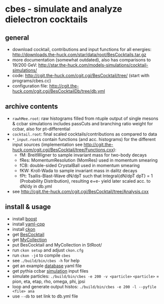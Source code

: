 cbes - simulate and analyze dielectron cocktails
================================================

general
-------

- download cocktail, contributions and input functions for all energies:
  http://downloads.the-huck.com/star/data/root/BesCocktails.tar.gz 
- more documentation (somewhat outdated), also has comparisons to 19/200 GeV:
  http://star.the-huck.com/models-simulations/cocktail-simulations/
- code: http://cgit.the-huck.com/cgit.cgi/BesCocktail/tree/ (start with programs/cbes.cc)
- configuration file: http://cgit.the-huck.com/cgit.cgi/BesCocktailDb/tree/db.yml


archive contents
----------------

- `rawhMee.root`: raw histograms filled from ntuple output of single mesons & ccbar simulations
   includes passCuts and branching ratio weight for ccbar, also for pt-differential
- `cocktail.root`: final scaled cocktails/contributions as compared to data
- `*_input.root`s contain functions (and acc. histograms) for the different input
  sources (implementation see
  http://cgit.the-huck.com/cgit.cgi/BesCocktail/tree/Functions.cxx):
  * fM: BreitWigner to sample invariant mass for two-body decays
  * fRes: MomentumResolution (MomRes) used in momentum smearing
  * fCB: double-sided CrystalBall used in momentum smearing
  * fKW: Kroll-Wada to sample invariant mass in dalitz decays
  * fPt: Tsallis-Blast-Wave dN/dpT such that Integral{dN/dpT dpT} = 1
    (Probability Distribution), resulting e+e- yield later scaled acc. to dN/dy in db.yml
- see http://cgit.the-huck.com/cgit.cgi/BesCocktail/tree/Analysis.cxx


install & usage
---------------

- install [boost](http://www.boost.org/)
- install [yaml-cpp](https://code.google.com/p/yaml-cpp/)
- install [ckon](http://tschaume.github.io/ckon/)
- get [BesCocktail](http://cgit.the-huck.com/cgit.cgi/BesCocktail/tree/)
- get [MyCollection](http://cgit.the-huck.com/cgit.cgi/MyCollection/tree/)
- put BesCocktail and MyCollection in StRoot/
- run `ckon setup` and adjust `ckon.cfg`
- run `ckon -j4` to compile `cbes`
- see `./build/bin/cbes -h` for help
- get an example [database](http://cgit.the-huck.com/cgit.cgi/BesCocktailDb/tree/db.yml) yaml file
- get pythia ccbar [simulation](http://www.star.bnl.gov/protected/lfspectra/huck/pythia/) input files
- simulate particles:
  `./build/bin/cbes -e 200 -v <particle>`
  `<particle>` = pion, eta, etap, rho, omega, phi, jpsi
- loop and generate output histos:
  `./build/bin/cbes -e 200 -l --pyfile <file> ana`
- use `--db` to set link to db.yml file
